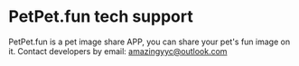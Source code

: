 # PetPet.fun tech support
PetPet.fun is a pet image share APP, you can share your pet's fun image on it. Contact developers by email: amazingyyc@outlook.com
